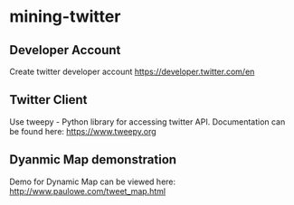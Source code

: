# mining-twitter

## Developer Account
Create twitter developer account https://developer.twitter.com/en

## Twitter Client
Use tweepy - Python library for accessing twitter API. Documentation can be found here: https://www.tweepy.org

## Dyanmic Map demonstration
Demo for Dynamic Map can be viewed here: http://www.paulowe.com/tweet_map.html
